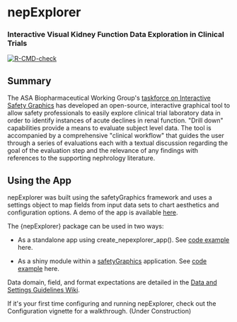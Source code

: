 # nepExplorer

### Interactive Visual Kidney Function Data Exploration in Clinical Trials

<!-- badges: start -->

[![R-CMD-check](https://github.com/SafetyGraphics/nep-explorer/actions/workflows/R-CMD-check.yaml/badge.svg)](https://github.com/SafetyGraphics/nep-explorer/actions/workflows/R-CMD-check.yaml) <!-- badges: end -->

## Summary

The ASA Biopharmaceutical Working Group's [taskforce on Interactive Safety Graphics](https://safetygraphics.github.io/) has developed an open-source, interactive graphical tool to allow safety professionals to easily explore clinical trial laboratory data in order to identify instances of acute declines in renal function. "Drill down" capabilities provide a means to evaluate subject level data. The tool is accompanied by a comprehensive "clinical workflow" that guides the user through a series of evaluations each with a textual discussion regarding the goal of the evaluation step and the relevance of any findings with references to the supporting nephrology literature.

## Using the App

nepExplorer was built using the safetyGraphics framework and uses a settings object to map fields from input data sets to chart aesthetics and configuration options. A demo of the app is available [here](https://sb75h1-preston0burns.shinyapps.io/nep-explorer/).

The {nepExplorer} package can be used in two ways:

-   As a standalone app using create_nepexplorer_app(). See [code example](https://github.com/SafetyGraphics/nepExplorer/blob/master/inst/examples/standalone_app.R) here.

-   As a shiny module within a [safetyGraphics](https://github.com/SafetyGraphics/safetyGraphics) application. See [code example](https://github.com/SafetyGraphics/nepExplorer/blob/master/inst/examples/safetyGraphics_demo_app.R) here.

Data domain, field, and format expectations are detailed in the [Data and Settings Guidelines Wiki](https://github.com/SafetyGraphics/nepExplorer/wiki/Data-and-Settings-Guidelines).

If it's your first time configuring and running nepExplorer, check out the Configuration vignette for a walkthrough. (Under Construction)
